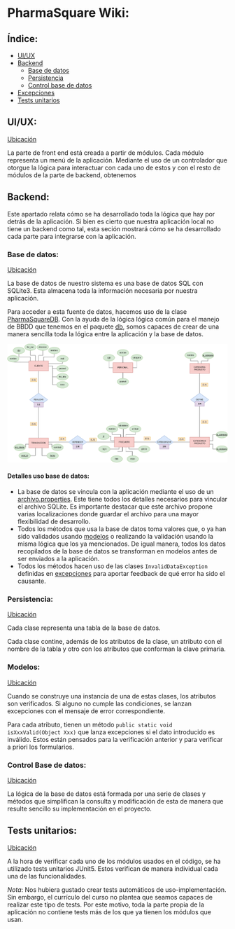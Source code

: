 # PharmaSquare Wiki:

## Índice:
- [UI/UX](#uiux)
- [Backend](#backend)
    - [Base de datos](#base-de-datos)
    - [Persistencia](#persistencia) 
    - [Control base de datos](#control-base-de-datos)
- [Excepciones](#Excepciones)
- [Tests unitarios](#tests-unitarios)


## UI/UX:
[Ubicación](../src/main/java/dam/pharmaSquare/view/)

La parte de front end está creada a partir de módulos. Cada módulo representa un menú de la aplicación.
Mediante el uso de un controlador que otorgue la lógica para interactuar con cada uno de estos y con el resto
de módulos de la parte de backend, obtenemos 


## Backend:
Este apartado relata cómo se ha desarrollado toda la lógica que hay por detrás de la aplicación. Si bien es cierto que nuestra aplicación local no tiene un backend como tal, esta seción mostrará cómo se ha desarrollado cada parte para integrarse con la aplicación.

### Base de datos:
[Ubicación](../db/)

La base de datos de nuestro sistema es una base de datos SQL con SQLite3. Esta almacena toda la información necesaria por nuestra aplicación.

Para acceder a esta fuente de datos, hacemos uso de la clase [PharmaSquareDB](../src/main/java/dam/pharmaSquare/db/PharmaSquareDB.java).
Con la ayuda de la lógica lógica común para el manejo de BBDD que tenemos en el paquete [db](../src/main/java/dam/db/),
somos capaces de crear de una manera sencilla toda la lógica entre la aplicación y la base de datos.

![base de datos](../res/img/mer_fondoblanco.png)

#### Detalles uso base de datos:
- La base de datos se vincula con la aplicación mediante el uso de un [archivo.properties](../pharmaSquareDB.properties).
Este tiene todos los detalles necesarios para vincular el archivo SQLite. Es importante destacar que este archivo propone
varias localizaciones donde guardar el archivo para una mayor flexibilidad de desarrollo.
- Todos los métodos que usa la base de datos toma valores que, o ya han sido validados usando [modelos](#modelos) o 
realizando la validación usando la misma lógica que los ya mencionados. De igual manera, todos los datos recopilados de 
la base de datos se transforman en modelos antes de ser enviados a la aplicación.
- Todos los métodos hacen uso de las clases `InvalidDataException` definidas en [excepciones](#Excepciones) para aportar
feedback de qué error ha sido el causante.


### Persistencia:

[Ubicación](../src/main/java/dam/pharmaSquare/model/persistencia/)

Cada clase representa una tabla de la base de datos.

Cada clase contine, además de los atributos de la clase, un atributo con el nombre de la tabla y otro con los atributos que conforman la clave primaria.


### Modelos:

[Ubicación](../src/main/java/dam/pharmaSquare/model/)

Cuando se construye una instancia de una de estas clases, los atributos son verificados. 
Si alguno no cumple las condiciones, se lanzan excepciones con el mensaje de error correspondiente.

Para cada atributo, tienen un método `public static void isXxxValid(Object Xxx)` que lanza excepciones si el dato introducido es inválido. 
Estos están pensados para la verificación anterior y para verificar a priori los formularios.


### Control Base de datos:

[Ubicación](../src/main/java/dam/pharmaSquare/db/)

La lógica de la base de datos está formada por una serie de clases y métodos que simplifican la consulta y modificación de esta de manera que resulte sencillo su implementación en el proyecto.

## Tests unitarios:

[Ubicación](../src/test/java/pharmaSquare/)


A la hora de verificar cada uno de los módulos usados en el código, se ha utilizado tests unitarios JUnit5.
Estos verifican de manera individual cada una de las funcionalidades.

*Nota*: Nos hubiera gustado crear tests automáticos de uso-implementación. Sin embargo, el currículo del curso
no plantea que seamos capaces de realizar este tipo de tests. Por este motivo, toda la parte propia de la
aplicación no contiene tests más de los que ya tienen los módulos que usan.